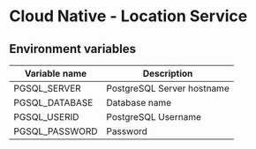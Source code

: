 # Cloud Native - Location Service

## Environment variables

|Variable name|Description|
|---------|---------|
|PGSQL_SERVER|PostgreSQL Server hostname|
|PGSQL_DATABASE|Database name|
|PGSQL_USERID|PostgreSQL Username|
|PGSQL_PASSWORD|Password|

